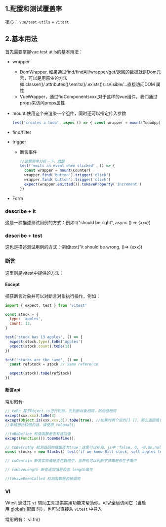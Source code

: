 
## 1.配置和测试覆盖率

核心： `vue/test-utils` + `vitest`

## 2.基本用法

首先需要掌握vue test utils的基本用法：

- wrapper
	+ DomWrapper, 如果通过find/findAll/wrapper/get/返回的数据就是Dom元素，可以是用原生的方法如.classer()/.attributes()/.emits()/.exists()/.isVisible/...直接访问DOM 属性
	+ VueWrapper，通过fidComponentsxxx,对于这样的vue组件，我们通过props来访问props属性
- mount:使用这个来渲染一个组件，同时还可以指定传入参数
	```js
	test('creates a todo', async () => { const wrapper = mount(TodoApp) await wrapper.get('[data-test="new-todo"]').setValue('New todo') await wrapper.get('[data-test="form"]').trigger('submit') expect(wrapper.findAll('[data-test="todo"]')).toHaveLength(2) })
	```
- find/filter

- trigger
	+ 断言事件
		```js
		//这里简单分析一下，就是
		test('emits an event when clicked', () => {
		  const wrapper = mount(Counter)
		  wrapper.find('button').trigger('click')
		  wrapper.find('button').trigger('click')
		  expect(wrapper.emitted()).toHaveProperty('increment')
		})
		```
- Form
### describe + it

这是一种描述测试用例的方式：例如it("should be right", async () => {xxx})

### describe + test
这也是描述测试用例的方式：例如test("it should be wrong, ()=> {xxx})

### 断言

这里则是vitest中提供的方法：

#### Except

捕获断言对象并可以对断言对象执行操作，例如：

```js
import { expect, test } from 'vitest'

const stock = {
  type: 'apples',
  count: 13,
}

test('stock has 13 apples', () => {
  expect(stock.type).toBe('apples')
  expect(stock.count).toBe(13)
})

test('stocks are the same', () => {
  const refStock = stock // same reference

  expect(stock).toBe(refStock)
})
```


#### 断言api

常用的有:
```js
// toBe 基于Object.is进行判断，先判断对象相同，然后值相同
except(xxx.xxx).toBe(3)
except(Object.is(xxx.xxx,3)).toBe(true); //如果时两个空的[] []，那么返回值也是false
//单纯想比较值的话，请使用 toEqual()

//toBeDefine 检查函数是否有返回值
except(Function()).toBeDefine();

// toBeTruthy 检测返回的值能否为true；这里可以补充，js中：false, 0, -0,0n,null.undefined,"", document.all都是false
const stocks = new Stocks() test('if we know Bill stock, sell apples to him', () => { stocks.sync('Bill') expect(stocks.getInfo('Bill')).toBeTruthy() })

// toContain 断言实际值是否在数组中，当然也可以判断字符串是否在子串中

// toHaveLength 断言返回值是否含.length属性

//toHaveBeenCalled 检测函数是否被调用

```

### VI

Vitest 通过其 `vi` 辅助工具提供实用功能来帮助你。可以全局访问它（当启用 [globals 配置](https://cn.vitest.dev/config/#globals) 时），也可以直接从 `vitest` 中导入

常用的有： vi.fn()